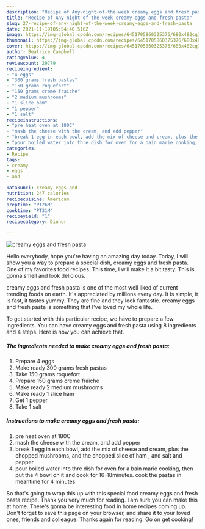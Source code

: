 ```yaml
---
description: "Recipe of Any-night-of-the-week creamy eggs and fresh pasta"
title: "Recipe of Any-night-of-the-week creamy eggs and fresh pasta"
slug: 27-recipe-of-any-night-of-the-week-creamy-eggs-and-fresh-pasta
date: 2021-11-19T05:54:40.516Z
image: https://img-global.cpcdn.com/recipes/6451705860325376/680x482cq70/creamy-eggs-and-fresh-pasta-recipe-main-photo.jpg
thumbnail: https://img-global.cpcdn.com/recipes/6451705860325376/680x482cq70/creamy-eggs-and-fresh-pasta-recipe-main-photo.jpg
cover: https://img-global.cpcdn.com/recipes/6451705860325376/680x482cq70/creamy-eggs-and-fresh-pasta-recipe-main-photo.jpg
author: Beatrice Campbell
ratingvalue: 4
reviewcount: 29779
recipeingredient:
- "4 eggs"
- "300 grams fresh pastas"
- "150 grams roquefort"
- "150 grams creme fraiche"
- "2 medium mushrooms"
- "1 slice ham"
- "1 pepper"
- "1 salt"
recipeinstructions:
- "pre heat oven at 180C"
- "mash the cheese with the cream, and add pepper"
- "break 1 egg in each bowl, add the mix of cheese and cream, plus the chopped mushrooms, and the chopped slice of ham , and salt and pepper"
- "pour boiled water into thre dish for oven for a bain marie cooking, then put the 4 bowl on it and cook for 16-18minutes. cook the pastas in meantime for 4 minutes"
categories:
- Recipe
tags:
- creamy
- eggs
- and

katakunci: creamy eggs and 
nutrition: 247 calories
recipecuisine: American
preptime: "PT26M"
cooktime: "PT31M"
recipeyield: "1"
recipecategory: Dinner

---
```



![creamy eggs and fresh pasta](https://img-global.cpcdn.com/recipes/6451705860325376/680x482cq70/creamy-eggs-and-fresh-pasta-recipe-main-photo.jpg)

Hello everybody, hope you're having an amazing day today. Today, I will show you a way to prepare a special dish, creamy eggs and fresh pasta. One of my favorites food recipes. This time, I will make it a bit tasty. This is gonna smell and look delicious.

creamy eggs and fresh pasta is one of the most well liked of current trending foods on earth. It's appreciated by millions every day. It is simple, it is fast, it tastes yummy. They are fine and they look fantastic. creamy eggs and fresh pasta is something that I've loved my whole life.




To get started with this particular recipe, we have to prepare a few ingredients. You can have creamy eggs and fresh pasta using 8 ingredients and 4 steps. Here is how you can achieve that.

<!--inarticleads1-->

##### The ingredients needed to make creamy eggs and fresh pasta:

1. Prepare 4 eggs
1. Make ready 300 grams fresh pastas
1. Take 150 grams roquefort
1. Prepare 150 grams creme fraiche
1. Make ready 2 medium mushrooms
1. Make ready 1 slice ham
1. Get 1 pepper
1. Take 1 salt




<!--inarticleads2-->

##### Instructions to make creamy eggs and fresh pasta:

1. pre heat oven at 180C
1. mash the cheese with the cream, and add pepper
1. break 1 egg in each bowl, add the mix of cheese and cream, plus the chopped mushrooms, and the chopped slice of ham , and salt and pepper
1. pour boiled water into thre dish for oven for a bain marie cooking, then put the 4 bowl on it and cook for 16-18minutes. cook the pastas in meantime for 4 minutes




So that's going to wrap this up with this special food creamy eggs and fresh pasta recipe. Thank you very much for reading. I am sure you can make this at home. There's gonna be interesting food in home recipes coming up. Don't forget to save this page on your browser, and share it to your loved ones, friends and colleague. Thanks again for reading. Go on get cooking!
